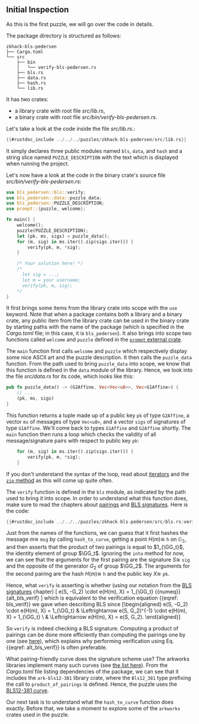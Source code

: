 ## Initial Inspection

As this is the first puzzle, we will go over the code in details.

The package directory is structured as follows:

```text
zkhack-bls-pedersen
├── Cargo.toml
└── src
    ├── bin
    │   └── verify-bls-pedersen.rs
    ├── bls.rs
    ├── data.rs
    ├── hash.rs
    └── lib.rs
```

It has two crates:

- a library crate with root file *src/lib.rs*,
- a binary crate with root file *src/bin/verify-bls-pedersen.rs*.

Let's take a look at the code inside the file *src/lib.rs.*:

```rust
{{#rustdoc_include ../../../puzzles/zkhack-bls-pedersen/src/lib.rs}}
```

It simply declares three public modules named `bls`, `data`, and `hash` and a string slice named `PUZZLE_DESCRIPTION` with the text which is displayed when running the project.

Let's now have a look at the code in the binary crate's source file *src/bin/verify-bls-pedersen.rs*:

```rust
use bls_pedersen::bls::verify;
use bls_pedersen::data::puzzle_data;
use bls_pedersen::PUZZLE_DESCRIPTION;
use prompt::{puzzle, welcome};

fn main() {
    welcome();
    puzzle(PUZZLE_DESCRIPTION);
    let (pk, ms, sigs) = puzzle_data();
    for (m, sig) in ms.iter().zip(sigs.iter()) {
        verify(pk, m, *sig);
    }

    /* Your solution here! */
    /*
      let sig = ...;
      let m = your username;
      verify(pk, m, sig);
    */
}
```

It first brings some items from the library crate into scope with the `use` keyword.
Note that when a package contains both a library and a binary crate, any public item from the library crate can be used in the binary crate by starting paths with the name of the package (which is specified in the *Cargo.toml* file; in this case, it is `bls_pedersen`).
It also brings into scope two functions called `welcome` and `puzzle` defined in the [`prompt` external crate](https://github.com/kobigurk/zkhack-prompt/blob/master/src/lib.rs).

The `main` function first calls `welcome` and `puzzle` which respectively display some nice ASCII art and the puzzle description.
It then calls the `puzzle_data` function.
From the path used to bring `puzzle_data` into scope, we know that this function is defined in the `data` module of the library.
Hence, we look into the file *src/data.rs* for its code, which looks like this:

```rust
pub fn puzzle_data() -> (G2Affine, Vec<Vec<u8>>, Vec<G1Affine>) {
    // ...
    (pk, ms, sigs)
}
```

This function returns a tuple made up of a public key `pk` of type `G2Affine`, a vector `ms` of messages of type `Vec<u8>`, and a vector `sigs` of signatures of type `G1Affine`.
We'll come back to types `G1Affine` and `G2Affine` shortly.
The `main` function then runs a loop which checks the validity of all message/signature pairs with respect to public key `pk`:

```rust
    for (m, sig) in ms.iter().zip(sigs.iter()) {
        verify(pk, m, *sig);
    }
```

If you don't understand the syntax of the loop, read about [iterators](https://doc.rust-lang.org/stable/book/ch13-02-iterators.html) and the [`zip` method](https://doc.rust-lang.org/stable/std/iter/trait.Iterator.html#method.zip) as this will come up quite often.

The `verify` function is defined in the `bls` module, as indicated by the path used to bring it into scope.
In order to understand what this function does, make sure to read the chapters about [pairings](../../mathematical-preliminaries/pairings.md) and [BLS signatures](../../cryptographic-notions/bls-signatures.md).
Here is the code:

```rust
{{#rustdoc_include ../../../puzzles/zkhack-bls-pedersen/src/bls.rs:verify}}
```

Just from the names of the functions, we can guess that it first hashes the message $m \cong$ `msg` by calling `hash_to_curve`, getting a point $H(m) \cong$ `h` on $\mathbb{G_1}$, and then asserts that the product of two pairings is equal to $1_{\GG_t}$, the identity element of group $\GG_t$.
Ignoring the `into` method for now, we can see that the arguments for the first pairing are the signature $S \cong$ `sig` and the opposite of the generator $G_2$ of group $\GG_2$.
The arguments for the second pairing are the hash $H(m) \cong$ `h` and the public key $X \cong$ `pk`.

Hence, what `verify` is asserting is whether (using our notation from the [BLS signatures](../../cryptographic-notions/bls-signatures.md) chapter)
\[
 e(S, -G_2) \cdot e(H(m), X) = 1_{\GG_t} {{numeq}}{alt_bls_verif}
\]
which is equivalent to the verification equation {{eqref: bls_verif}} we gave when describing BLS since
\[\begin{aligned}
 e(S, -G_2) \cdot e(H(m), X) = 1_{\GG_t} & \Leftrightarrow e(S, G_2)^{-1} \cdot e(H(m), X) = 1_{\GG_t} \\
 & \Leftrightarrow e(H(m), X) = e(S, G_2).
\end{aligned}\]

So `verify` is indeed checking a BLS signature.
Computing a product of pairings can be done more efficiently than computing the pairings one by one (see [here](../../mathematical-preliminaries/pairings.md)), which explains why performing verification using Eq. {{eqref: alt_bls_verif}} is often preferable.


What pairing-friendly curve does the signature scheme use?
The arkworks libraries implement many such curves (see [the list here](https://github.com/arkworks-rs/curves)).
From the *Cargo.toml* file listing dependencies of the package, we can see that it includes the `ark-bls12-381` library crate, where the `Bls12_381` type prefixing the call to `product_of_pairings` is defined.
Hence, the puzzle uses the [BLS12-381 curve](../../mathematical-preliminaries/pairings.md).

Our next task is to understand what the `hash_to_curve` function does exactly.
Before that, we take a moment to explore some of the `arkworks` crates used in the puzzle.
